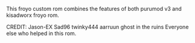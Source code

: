 This froyo custom rom combines the features of both purumod v3 and kisadworx froyo rom.

CREDIT:
Jason-EX
Sad96
twinky444
aarruun
ghost in the ruins
Everyone else who helped in this rom.